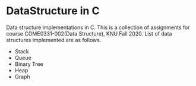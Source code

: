 # DataStructure in C
Data structure implementations in C. This is a collection of assignments for course COME0331-002(Data Structure), KNU Fall 2020. List of data structures implemented are as follows.
- Stack
- Queue
- Binary Tree
- Heap
- Graph

